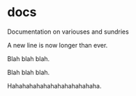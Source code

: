 # docs
Documentation on variouses and sundries


A new line is now longer than ever.

Blah blah blah.

Blah blah blah.

Hahahahahahahahahahahahaha.